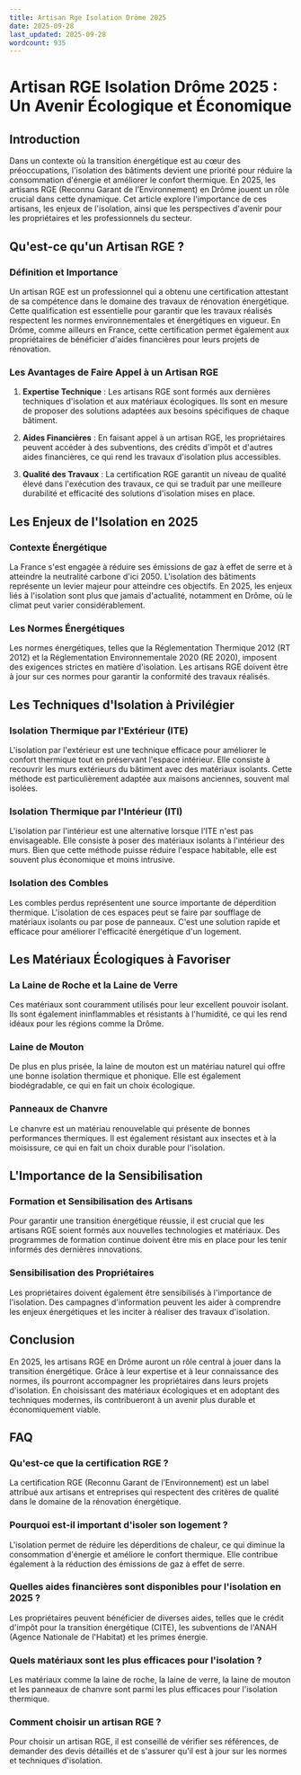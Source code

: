 ```yaml
---
title: Artisan Rge Isolation Drôme 2025
date: 2025-09-28
last_updated: 2025-09-28
wordcount: 935
---
```


# Artisan RGE Isolation Drôme 2025 : Un Avenir Écologique et Économique

## Introduction

Dans un contexte où la transition énergétique est au cœur des préoccupations, l'isolation des bâtiments devient une priorité pour réduire la consommation d'énergie et améliorer le confort thermique. En 2025, les artisans RGE (Reconnu Garant de l’Environnement) en Drôme jouent un rôle crucial dans cette dynamique. Cet article explore l'importance de ces artisans, les enjeux de l'isolation, ainsi que les perspectives d'avenir pour les propriétaires et les professionnels du secteur.

## Qu'est-ce qu'un Artisan RGE ?

### Définition et Importance

Un artisan RGE est un professionnel qui a obtenu une certification attestant de sa compétence dans le domaine des travaux de rénovation énergétique. Cette qualification est essentielle pour garantir que les travaux réalisés respectent les normes environnementales et énergétiques en vigueur. En Drôme, comme ailleurs en France, cette certification permet également aux propriétaires de bénéficier d'aides financières pour leurs projets de rénovation.

### Les Avantages de Faire Appel à un Artisan RGE

1. **Expertise Technique** : Les artisans RGE sont formés aux dernières techniques d'isolation et aux matériaux écologiques. Ils sont en mesure de proposer des solutions adaptées aux besoins spécifiques de chaque bâtiment.
   
2. **Aides Financières** : En faisant appel à un artisan RGE, les propriétaires peuvent accéder à des subventions, des crédits d'impôt et d'autres aides financières, ce qui rend les travaux d'isolation plus accessibles.

3. **Qualité des Travaux** : La certification RGE garantit un niveau de qualité élevé dans l'exécution des travaux, ce qui se traduit par une meilleure durabilité et efficacité des solutions d'isolation mises en place.

## Les Enjeux de l'Isolation en 2025

### Contexte Énergétique

La France s'est engagée à réduire ses émissions de gaz à effet de serre et à atteindre la neutralité carbone d'ici 2050. L'isolation des bâtiments représente un levier majeur pour atteindre ces objectifs. En 2025, les enjeux liés à l'isolation sont plus que jamais d'actualité, notamment en Drôme, où le climat peut varier considérablement.

### Les Normes Énergétiques

Les normes énergétiques, telles que la Réglementation Thermique 2012 (RT 2012) et la Réglementation Environnementale 2020 (RE 2020), imposent des exigences strictes en matière d'isolation. Les artisans RGE doivent être à jour sur ces normes pour garantir la conformité des travaux réalisés.

## Les Techniques d'Isolation à Privilégier

### Isolation Thermique par l'Extérieur (ITE)

L'isolation par l'extérieur est une technique efficace pour améliorer le confort thermique tout en préservant l'espace intérieur. Elle consiste à recouvrir les murs extérieurs du bâtiment avec des matériaux isolants. Cette méthode est particulièrement adaptée aux maisons anciennes, souvent mal isolées.

### Isolation Thermique par l'Intérieur (ITI)

L'isolation par l'intérieur est une alternative lorsque l'ITE n'est pas envisageable. Elle consiste à poser des matériaux isolants à l'intérieur des murs. Bien que cette méthode puisse réduire l'espace habitable, elle est souvent plus économique et moins intrusive.

### Isolation des Combles

Les combles perdus représentent une source importante de déperdition thermique. L'isolation de ces espaces peut se faire par soufflage de matériaux isolants ou par pose de panneaux. C'est une solution rapide et efficace pour améliorer l'efficacité énergétique d'un logement.

## Les Matériaux Écologiques à Favoriser

### La Laine de Roche et la Laine de Verre

Ces matériaux sont couramment utilisés pour leur excellent pouvoir isolant. Ils sont également ininflammables et résistants à l'humidité, ce qui les rend idéaux pour les régions comme la Drôme.

### Laine de Mouton

De plus en plus prisée, la laine de mouton est un matériau naturel qui offre une bonne isolation thermique et phonique. Elle est également biodégradable, ce qui en fait un choix écologique.

### Panneaux de Chanvre

Le chanvre est un matériau renouvelable qui présente de bonnes performances thermiques. Il est également résistant aux insectes et à la moisissure, ce qui en fait un choix durable pour l'isolation.

## L'Importance de la Sensibilisation

### Formation et Sensibilisation des Artisans

Pour garantir une transition énergétique réussie, il est crucial que les artisans RGE soient formés aux nouvelles technologies et matériaux. Des programmes de formation continue doivent être mis en place pour les tenir informés des dernières innovations.

### Sensibilisation des Propriétaires

Les propriétaires doivent également être sensibilisés à l'importance de l'isolation. Des campagnes d'information peuvent les aider à comprendre les enjeux énergétiques et les inciter à réaliser des travaux d'isolation.

## Conclusion

En 2025, les artisans RGE en Drôme auront un rôle central à jouer dans la transition énergétique. Grâce à leur expertise et à leur connaissance des normes, ils pourront accompagner les propriétaires dans leurs projets d'isolation. En choisissant des matériaux écologiques et en adoptant des techniques modernes, ils contribueront à un avenir plus durable et économiquement viable.

## FAQ

### Qu'est-ce que la certification RGE ?

La certification RGE (Reconnu Garant de l’Environnement) est un label attribué aux artisans et entreprises qui respectent des critères de qualité dans le domaine de la rénovation énergétique.

### Pourquoi est-il important d'isoler son logement ?

L'isolation permet de réduire les déperditions de chaleur, ce qui diminue la consommation d'énergie et améliore le confort thermique. Elle contribue également à la réduction des émissions de gaz à effet de serre.

### Quelles aides financières sont disponibles pour l'isolation en 2025 ?

Les propriétaires peuvent bénéficier de diverses aides, telles que le crédit d'impôt pour la transition énergétique (CITE), les subventions de l'ANAH (Agence Nationale de l'Habitat) et les primes énergie.

### Quels matériaux sont les plus efficaces pour l'isolation ?

Les matériaux comme la laine de roche, la laine de verre, la laine de mouton et les panneaux de chanvre sont parmi les plus efficaces pour l'isolation thermique.

### Comment choisir un artisan RGE ?

Pour choisir un artisan RGE, il est conseillé de vérifier ses références, de demander des devis détaillés et de s'assurer qu'il est à jour sur les normes et techniques d'isolation.